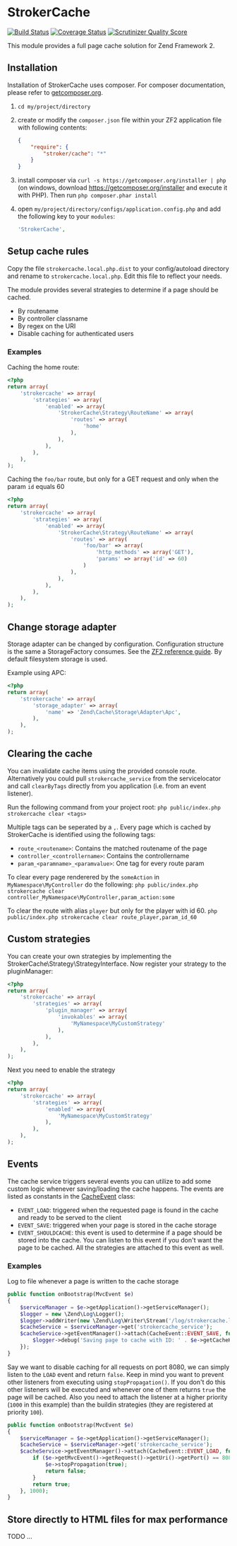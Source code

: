 # StrokerCache

[![Build Status](https://travis-ci.org/bramstroker/zf2-fullpage-cache.png?branch=master)](https://travis-ci.org/bramstroker/zf2-fullpage-cache)
[![Coverage Status](https://coveralls.io/repos/bramstroker/zf2-fullpage-cache/badge.png)](https://coveralls.io/r/bramstroker/zf2-fullpage-cache)
[![Scrutinizer Quality Score](https://scrutinizer-ci.com/g/bramstroker/zf2-fullpage-cache/badges/quality-score.png?s=82cfa6f87dbe10c8c9d9e74ca62027a80a8c9cfb)](https://scrutinizer-ci.com/g/bramstroker/zf2-fullpage-cache/)

This module provides a full page cache solution for Zend Framework 2.

## Installation

Installation of StrokerCache uses composer. For composer documentation, please refer to
[getcomposer.org](http://getcomposer.org/).

  1. `cd my/project/directory`
  2. create or modify the `composer.json` file within your ZF2 application file with
     following contents:

     ```json
     {
         "require": {
             "stroker/cache": "*"
         }
     }
     ```
  3. install composer via `curl -s https://getcomposer.org/installer | php` (on windows, download
     https://getcomposer.org/installer and execute it with PHP). Then run `php composer.phar install`
  4. open `my/project/directory/configs/application.config.php` and add the following key to your `modules`:

     ```php
     'StrokerCache',
     ```

## Setup cache rules

Copy the file `strokercache.local.php.dist` to your config/autoload directory and rename to `strokercache.local.php`. Edit this file to reflect your needs.

The module provides several strategies to determine if a page should be cached.

- By routename
- By controller classname
- By regex on the URI
- Disable caching for authenticated users

### Examples

Caching the home route:

```php
<?php
return array(
    'strokercache' => array(
        'strategies' => array(
            'enabled' => array(
                'StrokerCache\Strategy\RouteName' => array(
                    'routes' => array(
                        'home'
                    ),
                ),
            ),
        ),
    ),
);
```

Caching the `foo/bar` route, but only for a GET request and only when the param `id` equals 60

```php
<?php
return array(
    'strokercache' => array(
        'strategies' => array(
            'enabled' => array(
                'StrokerCache\Strategy\RouteName' => array(
                    'routes' => array(
                        'foo/bar' => array(
                            'http_methods' => array('GET'),
                            'params' => array('id' => 60)
                        )
                    ),
                ),
            ),
        ),
    ),
);
```

## Change storage adapter

Storage adapter can be changed by configuration. Configuration structure is the same a StorageFactory consumes. See the [ZF2 reference guide](http://framework.zend.com/manual/2.0/en/modules/zend.cache.storage.adapter.html).
By default filesystem storage is used.

Example using APC:
```php
<?php
return array(
    'strokercache' => array(
        'storage_adapter' => array(
            'name' => 'Zend\Cache\Storage\Adapter\Apc',
        ),
    ),
);

```

## Clearing the cache

You can invalidate cache items using the provided console route. 
Alternatively you could pull `strokercache_service` from the servicelocator and call `clearByTags` directly from you application (i.e. from an event listener).

Run the following command from your project root:
`php public/index.php strokercache clear <tags>`

Multiple tags can be seperated by a `,`.
Every page which is cached by StrokerCache is identified using the following tags:
- `route_<routename>`: Contains the matched routename of the page
- `controller_<controllername>`: Contains the controllername
- `param_<paramname>_<paramvalue>`: One tag for every route param

To clear every page renderered by the `someAction` in `MyNamespace\MyController` do the following:
`php public/index.php strokercache clear controller_MyNamespace\MyController,param_action:some`

To clear the route with alias `player` but only for the player with id 60. 
`php public/index.php strokercache clear route_player,param_id_60`

## Custom strategies

You can create your own strategies by implementing the StrokerCache\Strategy\StrategyInterface. Now register your strategy to the pluginManager:

```php
<?php
return array(
    'strokercache' => array(
        'strategies' => array(
            'plugin_manager' => array(
                'invokables' => array(
                    'MyNamespace\MyCustomStrategy'
                ),
            ),
        ),
    ),
);
```

Next you need to enable the strategy

```php
<?php
return array(
    'strokercache' => array(
        'strategies' => array(
            'enabled' => array(
                'MyNamespace\MyCustomStrategy'
            ),
        ),
    ),
);
```

## Events

The cache service triggers several events you can utilize to add some custom logic whenever saving/loading the cache happens.
The events are listed as constants in the [CacheEvent](https://github.com/bramstroker/zf2-fullpage-cache/blob/master/src/StrokerCache/Event/CacheEvent.php) class:

- `EVENT_LOAD`: triggered when the requested page is found in the cache and ready to be served to the client
- `EVENT_SAVE`: triggered when your page is stored in the cache storage
- `EVENT_SHOULDCACHE`: this event is used to determine if a page should be stored into the cache. You can listen to this event if you don't want the page to be cached. All the strategies are attached to this event as well.

### Examples

Log to file whenever a page is written to the cache storage

```php
public function onBootstrap(MvcEvent $e)
{
    $serviceManager = $e->getApplication()->getServiceManager();
    $logger = new \Zend\Log\Logger();
    $logger->addWriter(new \Zend\Log\Writer\Stream('/log/strokercache.log'));
    $cacheService = $serviceManager->get('strokercache_service');
    $cacheService->getEventManager()->attach(CacheEvent::EVENT_SAVE, function (CacheEvent $e) use ($logger) {
        $logger->debug('Saving page to cache with ID: ' . $e->getCacheKey());
    });
}
```

Say we want to disable caching for all requests on port 8080, we can simply listen to the `LOAD` event and return `false`.
Keep in mind you want to prevent other listeners from executing using `stopPropagation()`. If you don't do this other listeners will be executed and whenever one of them returns `true` the page will be cached.
Also you need to attach the listener at a higher priority (`1000` in this example) than the buildin strategies (they are registered at priority `100`).

```php
public function onBootstrap(MvcEvent $e)
{
    $serviceManager = $e->getApplication()->getServiceManager();
    $cacheService = $serviceManager->get('strokercache_service');
    $cacheService->getEventManager()->attach(CacheEvent::EVENT_LOAD, function (CacheEvent $e) {
        if ($e->getMvcEvent()->getRequest()->getUri()->getPort() == 8080) {
            $e->stopPropagation(true);
            return false;
        }
        return true;
    }, 1000);
}
```

## Store directly to HTML files for max performance

TODO ...
